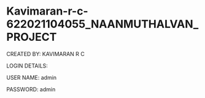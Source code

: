 # Kavimaran-r-c-622021104055_NAANMUTHALVAN_PROJECT


CREATED BY: KAVIMARAN R C


LOGIN DETAILS: 


USER NAME: admin


PASSWORD: admin
